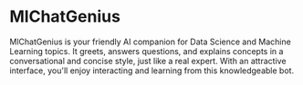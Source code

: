 # MlChatGenius
MlChatGenius is your friendly AI companion for Data Science and Machine Learning topics. It greets, answers questions, and explains concepts in a conversational and concise style, just like a real expert. With an attractive interface, you'll enjoy interacting and learning from this knowledgeable bot.
